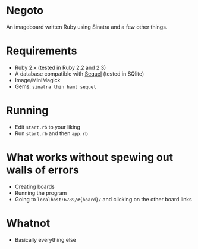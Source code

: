 # Negoto
An imageboard written Ruby using Sinatra and a few other things.

# Requirements
* Ruby 2.x (tested in Ruby 2.2 and 2.3)
* A database compatible with [Sequel](http://sequel.jeremyevans.net) (tested in SQlite)
* Image/MiniMagick
* Gems: `sinatra thin haml sequel`

# Running
* Edit `start.rb` to your liking
* Run `start.rb` and then `app.rb`

# What works without spewing out walls of errors
* Creating boards
* Running the program
* Going to `localhost:6789/#{board}/` and clicking on the other board links

# Whatnot
* Basically everything else
